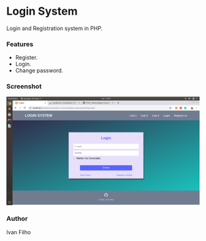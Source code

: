 # Login System

Login and Registration system in PHP.

### Features
* Register.
* Login.
* Change password.

### Screenshot
![Login Screen](screenshots/sc-login-screen.png)

### Author
Ivan Filho
